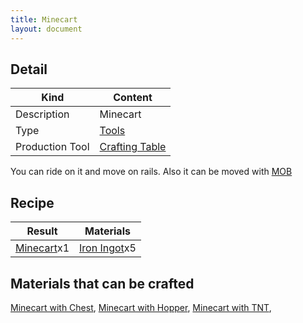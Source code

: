 ```yaml
---
title: Minecart
layout: document
---
```

## Detail

|Kind|Content|
|---|---|
|Description|Minecart|
|Type|[Tools](Tools)|
|Production Tool|[Crafting Table](Crafting_Table)|

You can ride on it and move on rails.
Also it can be moved with [MOB](MOB)

## Recipe

|Result|Materials|
|---|---|
|[Minecart](Minecart)x1|[Iron Ingot](Iron_Ingot)x5|

## Materials that can be crafted

[Minecart with Chest](Minecart_with_Chest),
[Minecart with Hopper](Minecart_with_Hopper),
[Minecart with TNT](Minecart_with_TNT),
